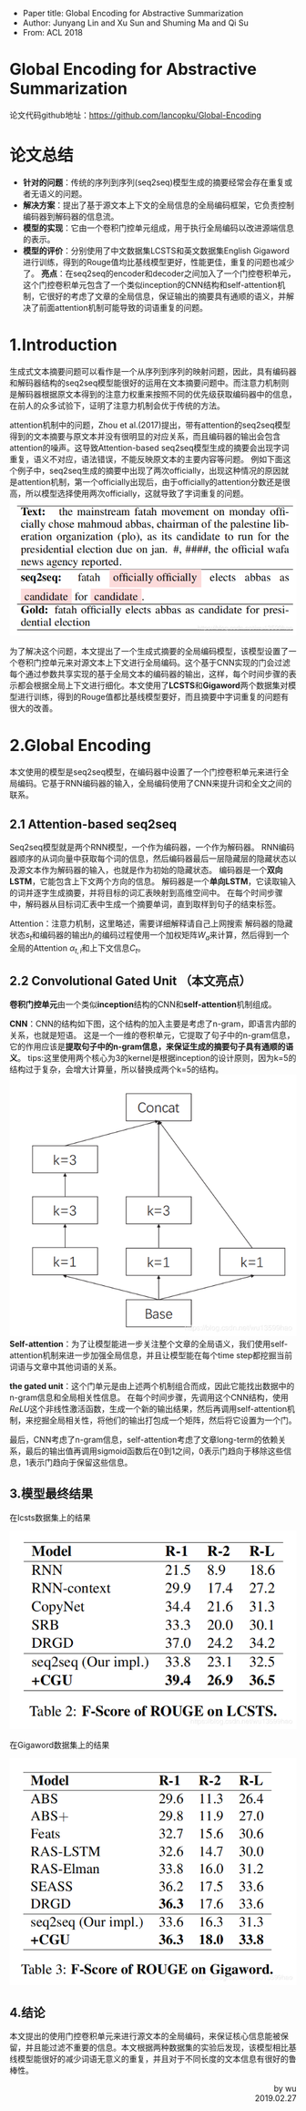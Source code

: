  - Paper title: Global Encoding for Abstractive Summarization
 - Author: Junyang Lin and Xu Sun and Shuming Ma and Qi Su
 - From: ACL 2018



# Global Encoding for Abstractive Summarization

论文代码github地址：https://github.com/lancopku/Global-Encoding


# 论文总结
 - **针对的问题**：传统的序列到序列(seq2seq)模型生成的摘要经常会存在重复或者无语义的问题。
- **解决方案**：提出了基于源文本上下文的全局信息的全局编码框架，它负责控制编码器到解码器的信息流。
- **模型的实现**：它由一个卷积门控单元组成，用于执行全局编码以改进源端信息的表示。
- **模型的评价**：分别使用了中文数据集LCSTS和英文数据集English Gigaword进行训练，得到的Rouge值均比基线模型更好，性能更佳，重复的问题也减少了。
**亮点**：在seq2seq的encoder和decoder之间加入了一个门控卷积单元，这个门控卷积单元包含了一个类似inception的CNN结构和self-attention机制，它很好的考虑了文章的全局信息，保证输出的摘要具有通顺的语义，并解决了前面attention机制可能导致的词语重复的问题。



# 1.Introduction
生成式文本摘要问题可以看作是一个从序列到序列的映射问题，因此，具有编码器和解码器结构的seq2seq模型能很好的运用在文本摘要问题中。而注意力机制则是解码器根据原文本得到的注意力权重来按照不同的优先级获取编码器中的信息，在前人的众多试验下，证明了注意力机制会优于传统的方法。

attention机制中的问题，Zhou et al.(2017)提出，带有attention的seq2seq模型得到的文本摘要与原文本并没有很明显的对应关系，而且编码器的输出会包含attention的噪声。这导致Attention-based seq2seq模型生成的摘要会出现字词重复，语义不对应，语法错误，不能反映原文本的主要内容等问题。
例如下面这个例子中，seq2seq生成的摘要中出现了两次officially，出现这种情况的原因就是attention机制，第一个officially出现后，由于officially的attention分数还是很高，所以模型选择使用两次officially，这就导致了字词重复的问题。
![在这里插入图片描述](..\img\4.7.4.png)

为了解决这个问题，本文提出了一个生成式摘要的全局编码模型，该模型设置了一个卷积门控单元来对源文本上下文进行全局编码。这个基于CNN实现的门会过滤每个通过参数共享实现的基于全局文本的编码器的输出，这样，每个时间步骤的表示都会根据全局上下文进行细化。本文使用了**LCSTS**和**Gigaword**两个数据集对模型进行训练，得到的Rouge值都比基线模型要好，而且摘要中字词重复的问题有很大的改善。

# 2.Global Encoding
本文使用的模型是seq2seq模型，在编码器中设置了一个门控卷积单元来进行全局编码。它基于RNN编码器的输入，全局编码使用了CNN来提升词和全文之间的联系。

## 2.1 Attention-based seq2seq
Seq2seq模型就是两个RNN模型，一个作为编码器，一个作为解码器。
RNN编码器顺序的从词向量中获取每个词的信息，然后编码器最后一层隐藏层的隐藏状态以及源文本作为解码器的输入，也就是作为初始的隐藏状态。
编码器是一个**双向LSTM**，它能包含上下文两个方向的信息。
解码器是一个**单向LSTM**，它读取输入的词并逐字生成摘要，并将目标的词汇表映射到高维空间中。
在每个时间步骤中，解码器从目标词汇表中生成一个摘要单词，直到取样到句子的结束标签。

Attention：注意力机制，这里略述，需要详细解释请自己上网搜索
解码器的隐藏状态$s_t$和编码器的输出$h_i$的编码过程使用一个加权矩阵$W_a$来计算，然后得到一个全局的Attention $\alpha_{t,i}$和上下文信息$C_t$。

## 2.2 Convolutional Gated Unit （本文亮点）
**卷积门控单元**由一个类似**inception**结构的CNN和**self-attention**机制组成。

**CNN**：CNN的结构如下图，这个结构的加入主要是考虑了n-gram，即语言内部的关系，也就是短语。
这是一个一维的卷积单元，它提取了句子中的n-gram信息，它的作用应该是**提取句子中的n-gram信息，来保证生成的摘要句子具有通顺的语义**。
tips:这里使用两个核心为3的kernel是根据inception的设计原则，因为k=5的结构过于复杂，会增大计算量，所以替换成两个k=5的结构。
![在这里插入图片描述](..\img\4.7.5.png)
**Self-attention**：为了让模型能进一步关注整个文章的全局语义，我们使用self-attention机制来进一步加强全局信息，并且让模型能在每个time step都挖掘当前词语与文章中其他词语的关系。

**the gated unit**：这个门单元是由上述两个机制组合而成，因此它能找出数据中的n-gram信息和全局相关性信息。
在每个时间步骤，先调用这个CNN结构，使用$ReLU$这个非线性激活函数，生成一个新的输出结果，然后再调用self-attention机制，来挖掘全局相关性，将他们的输出打包成一个矩阵，然后将它设置为一个门。

最后，CNN考虑了n-gram信息，self-attention考虑了文章long-term的依赖关系，最后的输出值再调用sigmoid函数后在0到1之间，0表示门趋向于移除这些信息，1表示门趋向于保留这些信息。


## 3.模型最终结果
在lcsts数据集上的结果

![Lcsts](..\img\4.7.6.png)

在Gigaword数据集上的结果

![在这里插入图片描述](..\img\4.7.7.png)
## 4.结论
本文提出的使用门控卷积单元来进行源文本的全局编码，来保证核心信息能被保留，并且能过滤不重要的信息。本文根据两种数据集的实验后发现，该模型相比基线模型能很好的减少词语无意义的重复，并且对于不同长度的文本信息有很好的鲁棒性。


<div style="text-align: right"> by wu </div>
<div style="text-align: right"> 2019.02.27 </div>
